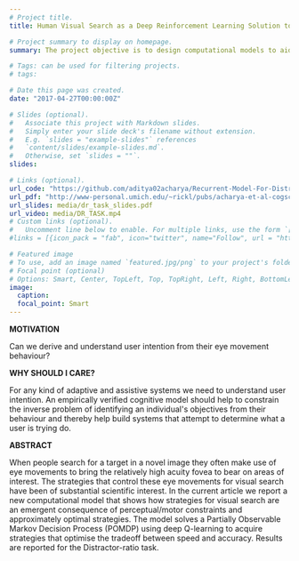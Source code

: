 ```yaml
---
# Project title.
title: Human Visual Search as a Deep Reinforcement Learning Solution to a POMDP

# Project summary to display on homepage.
summary: The project objective is to design computational models to aid in gaze-based eye tracking technology as a pointing modality.

# Tags: can be used for filtering projects.
# tags:

# Date this page was created.
date: "2017-04-27T00:00:00Z"

# Slides (optional).
#   Associate this project with Markdown slides.
#   Simply enter your slide deck's filename without extension.
#   E.g. `slides = "example-slides"` references 
#   `content/slides/example-slides.md`.
#   Otherwise, set `slides = ""`.
slides:

# Links (optional).
url_code: "https://github.com/aditya02acharya/Recurrent-Model-For-Distractor-Ratio"
url_pdf: "http://www-personal.umich.edu/~rickl/pubs/acharya-et-al-cogsci17.pdf"
url_slides: media/dr_task_slides.pdf
url_video: media/DR_TASK.mp4
# Custom links (optional).
#   Uncomment line below to enable. For multiple links, use the form `[{...}, {...}, {...}]`.
#links = [{icon_pack = "fab", icon="twitter", name="Follow", url = "https://twitter.com/georgecushen"}]

# Featured image
# To use, add an image named `featured.jpg/png` to your project's folder. 
# Focal point (optional)
# Options: Smart, Center, TopLeft, Top, TopRight, Left, Right, BottomLeft, Bottom, BottomRight
image:
  caption:
  focal_point: Smart
---
```


**MOTIVATION**

Can we derive and understand user intention from their eye movement behaviour?

**WHY SHOULD I CARE?**

For any kind of adaptive and assistive systems we need to understand user intention. An empirically verified cognitive model should help to constrain the inverse problem of identifying an individual's objectives from their behaviour and thereby help build systems that attempt to determine what a user is trying do.

**ABSTRACT**

When people search for a target in a novel image they often make use of eye movements to bring the relatively high acuity fovea to bear on areas of interest. The strategies that control these eye movements for visual search have been of substantial scientific interest. In the current article we report a new computational model that shows how strategies for visual search are an emergent consequence of perceptual/motor constraints and approximately optimal strategies. The model solves a Partially Observable Markov Decision Process (POMDP) using deep Q-learning to acquire strategies that optimise the tradeoff between speed and accuracy. Results are reported for the Distractor-ratio task.
